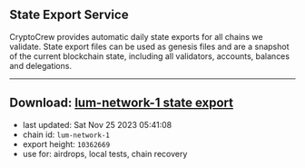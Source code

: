 ## State Export Service
CryptoCrew provides automatic daily state exports for all chains we validate. State export files can be used as genesis files and are a snapshot of the current blockchain state, including all validators, accounts, balances and delegations.

---
**Download: [lum-network-1 state export](https://dl.ccvalidators.com/SERVICE/lumnetwork/lum-network-1_export_10362669.json)**
---

- last updated: Sat Nov 25 2023 05:41:08
- chain id: `lum-network-1`
- export height: `10362669`
- use for: airdrops, local tests, chain recovery
